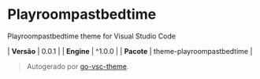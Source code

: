 # Playroompastbedtime

Playroompastbedtime theme for Visual Studio Code

| **Versão** | 0.0.1 |
| **Engine** | ^1.0.0 |
| **Pacote** | theme-playroompastbedtime |

> Autogerado por [go-vsc-theme](https://github.com/natalbu/go-vsc-theme).
